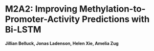 # M2A2: Improving Methylation-to-Promoter-Activity Predictions with Bi-LSTM
#### Jillian Belluck, Jonas Ladenson, Helen Xie, Amelia Zug



